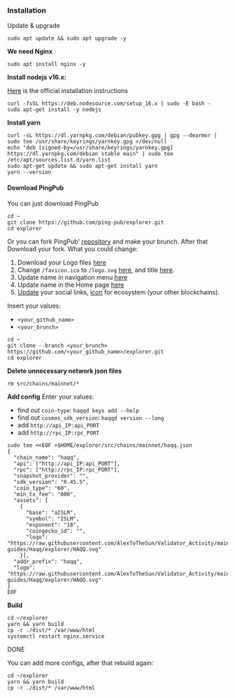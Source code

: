 ### Installation
Update & upgrade
```
sudo apt update && sudo apt upgrade -y
```
**We need Nginx**
```
sudo apt install nginx -y
```
**Install nodejs v16.x:**

[Here](https://github.com/nodesource/distributions#installation-instructions) is the official installation instructions
```
curl -fsSL https://deb.nodesource.com/setup_16.x | sudo -E bash -
sudo apt-get install -y nodejs
```
**Install yarn**
```
curl -sL https://dl.yarnpkg.com/debian/pubkey.gpg | gpg --dearmor | sudo tee /usr/share/keyrings/yarnkey.gpg >/dev/null
echo "deb [signed-by=/usr/share/keyrings/yarnkey.gpg] https://dl.yarnpkg.com/debian stable main" | sudo tee /etc/apt/sources.list.d/yarn.list
sudo apt-get update && sudo apt-get install yarn
yarn --version
```
#### Download PingPub
You can just download PingPub
```
cd ~
git clone https://github.com/ping-pub/explorer.git
cd explorer
```

Or you can fork PingPub' [repository](https://github.com/ping-pub/explorer) and make your brunch. After that Download your fork.
What you could change:
1. Download your Logo files [here](https://github.com/ping-pub/explorer/tree/master/public)
2. Change `/favicon.ico` to `/logo.svg` [here](https://github.com/ping-pub/explorer/blob/master/public/index.html#L11), and title [here](https://github.com/ping-pub/explorer/blob/master/public/index.html#L16).
3. Update name in navigation menu [here](https://github.com/ping-pub/explorer/blob/master/themeConfig.js#L12)
4. Update name in the Home page [here](https://github.com/ping-pub/explorer/blob/master/src/views/Home.vue#L10)
5. [Update](https://github.com/ping-pub/explorer/blob/master/src/navigation/vertical/index.js) your social links, [icon](https://github.com/ping-pub/explorer/blob/master/src/navigation/vertical/index.js#L22) for ecosystem (your other blockchains).

Insert your values:
- `<your_github_name>`
- `<your_brunch>`
```
cd ~
git clone --branch <your_brunch> https://github.com/<your_github_name>/explorer.git
cd explorer
```
**Delete unnecessary network json files**
```
rm src/chains/mainnet/*
```
**Add config**
Enter your values:
- find out `coin-type`: `haqqd keys add --help`
- find out `cosmos_sdk_version`: `haqqd version --long`
- add `http://api_IP:api_PORT`
- add `http://rpc_IP:rpc_PORT`
```
sudo tee <<EOF >$HOME/explorer/src/chains/mainnet/haqq.json
{
  "chain_name": "haqq",
  "api": ["http://api_IP:api_PORT"],
  "rpc": ["http://rpc_IP:rpc_PORT"],
  "snapshot_provider": "",
  "sdk_version": "0.45.5",
  "coin_type": "60",
  "min_tx_fee": "800",
  "assets": [
    {
      "base": "aISLM",
      "symbol": "ISLM",
      "exponent": "18",
      "coingecko_id": "",
      "logo": "https://raw.githubusercontent.com/AlexToTheSun/Validator_Activity/main/Testnet-guides/Haqq/explorer/HAQQ.svg"
    }],
  "addr_prefix": "haqq",
  "logo": "https://raw.githubusercontent.com/AlexToTheSun/Validator_Activity/main/Testnet-guides/Haqq/explorer/HAQQ.svg"
}
EOF
```

**Build**
```
cd ~/explorer
yarn && yarn build
cp -r ./dist/* /var/www/html
systemctl restart nginx.service
```
DONE

You can add more configs, after that rebuild again:
```
cd ~/explorer
yarn && yarn build
cp -r ./dist/* /var/www/html
```


